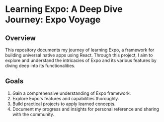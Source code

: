 # Learning Expo: A Deep Dive Journey: Expo Voyage

## Overview
This repository documents my journey of learning Expo, a framework for building universal native apps using React. Through this project, I aim to explore and understand the intricacies of Expo and its various features by diving deep into its functionalities.

## Goals
1. Gain a comprehensive understanding of Expo framework.
2. Explore Expo's features and capabilities thoroughly.
3. Build practical projects to apply learned concepts.
4. Document my progress and insights for personal reference and sharing with the community.
